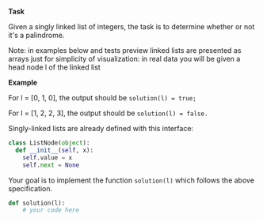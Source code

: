 **Task**

Given a singly linked list of integers, the task is to determine whether or not it's a palindrome.

Note: in examples below and tests preview linked lists are presented as arrays just for simplicity of visualization: in real data you will be given a head node l of the linked list

**Example**

For l = [0, 1, 0], the output should be `solution(l) = true;`

For l = [1, 2, 2, 3], the output should be `solution(l) = false.`

Singly-linked lists are already defined with this interface:
```python
class ListNode(object):
  def __init__(self, x):
    self.value = x
    self.next = None
```
Your goal is to implement the function `solution(l)` which follows the above specification.
```python
def solution(l):
    # your code here
```